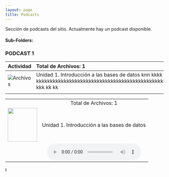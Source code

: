 ```yaml
---
layout: page
title: Podcasts
---
```

Sección de podcasts del sitio. Actualmente hay un podcast disponible.
#### Sub-Folders: 
### PODCAST 1


| Actividad | Total de Archivos: 1 | 
| :------ |:--- |
| ![Archivos](https://basededatostec.github.io/img/01archivos.png "Podcasts") | Unidad 1. Introducción a las bases de datos knn kkkk   kkkkkkkkkkkkkkkkkkkkkkkkkkkkkkkkkkkkkkkkkkkkkkkkkkkkk kkk kk kk |
| | |


|   |  | 
| :------- | :------: | 
|   | Total de Archivos: 1 | 
| <img src="https://basededatostec.github.io/img/01archivos.png" width="93" height="107">   | Unidad 1. Introducción a las bases de datos      | 
|   | <audio src="https://basededatostec.github.io/img/podcast.mp3" controls="controls" type="audio/mpeg" preload="preload"></audio> | 

t
